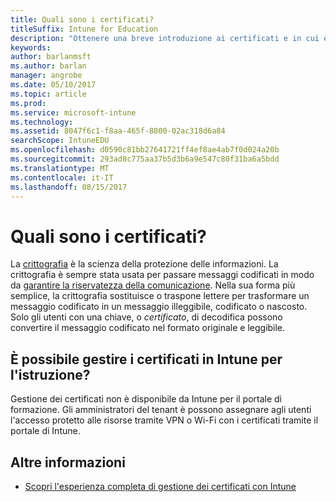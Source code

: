 ```yaml
---
title: Quali sono i certificati?
titleSuffix: Intune for Education
description: "Ottenere una breve introduzione ai certificati e in cui è necessario passare a gestirli."
keywords: 
author: barlanmsft
ms.author: barlan
manager: angrobe
ms.date: 05/10/2017
ms.topic: article
ms.prod: 
ms.service: microsoft-intune
ms.technology: 
ms.assetid: 8047f6c1-f8aa-465f-8800-02ac318d6a84
searchScope: IntuneEDU
ms.openlocfilehash: d0590c81bb27641721ff4ef8ae4ab7f0d024a20b
ms.sourcegitcommit: 293ad8c775aa37b5d3b6a9e547c80f31ba6a5bdd
ms.translationtype: MT
ms.contentlocale: it-IT
ms.lasthandoff: 08/15/2017
---
```

# <a name="what-are-certificates"></a>Quali sono i certificati?

La [crittografia](https://technet.microsoft.com/library/cc962030.aspx) è la scienza della protezione delle informazioni. La crittografia è sempre stata usata per passare messaggi codificati in modo da [garantire la riservatezza della comunicazione](https://technet.microsoft.com/library/cc962019.aspx). Nella sua forma più semplice, la crittografia sostituisce o traspone lettere per trasformare un messaggio codificato in un messaggio illeggibile, codificato o nascosto. Solo gli utenti con una chiave, o _certificato_, di decodifica possono convertire il messaggio codificato nel formato originale e leggibile.

## <a name="can-i-manage-certificates-in-intune-for-education"></a>È possibile gestire i certificati in Intune per l'istruzione?

Gestione dei certificati non è disponibile da Intune per il portale di formazione. Gli amministratori del tenant è possono assegnare agli utenti l'accesso protetto alle risorse tramite VPN o Wi-Fi con i certificati tramite il portale di Intune.

## <a name="find-out-more"></a>Altre informazioni

- [Scopri l'esperienza completa di gestione dei certificati con Intune](https://docs.microsoft.com/intune/deploy-use/secure-resource-access-with-certificate-profiles)
